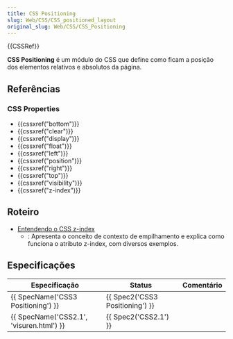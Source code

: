 ```yaml
---
title: CSS Positioning
slug: Web/CSS/CSS_positioned_layout
original_slug: Web/CSS/CSS_Positioning
---
```


{{CSSRef}}

**CSS Positioning** é um módulo do CSS que define como ficam a posição dos elementos relativos e absolutos da página.

## Referências

### CSS Properties

- {{cssxref("bottom")}}
- {{cssxref("clear")}}
- {{cssxref("display")}}
- {{cssxref("float")}}
- {{cssxref("left")}}
- {{cssxref("position")}}
- {{cssxref("right")}}
- {{cssxref("top")}}
- {{cssxref("visibility")}}
- {{cssxref("z-index")}}

## Roteiro

- [Entendendo o CSS z-index](/pt-BR/docs/Web/CSS/CSS_Positioning/Understanding_z_index)
  - : Apresenta o conceito de contexto de empilhamento e explica como funciona o atributo z-index, com diversos exemplos.

## Especificações

| Especificação                            | Status                          | Comentário |
| ---------------------------------------- | ------------------------------- | ---------- |
| {{ SpecName('CSS3 Positioning') }}       | {{ Spec2('CSS3 Positioning') }} |            |
| {{ SpecName('CSS2.1', 'visuren.html') }} | {{ Spec2('CSS2.1') }}           |            |
